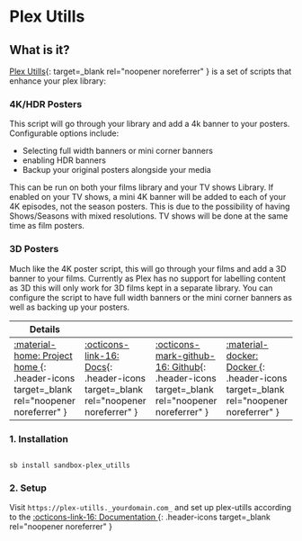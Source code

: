 # Plex Utills

## What is it?

[Plex Utills](https://github.com/jkirkcaldy/plex-utills){: target=_blank rel="noopener noreferrer" } is a set of scripts that enhance your plex library:

### 4K/HDR Posters

This script will go through your library and add a 4k banner to your posters. Configurable options include:

-   Selecting full width banners or mini corner banners
-   enabling HDR banners
-   Backup your original posters alongside your media

This can be run on both your films library and your TV shows Library. If enabled on your TV shows, a mini 4K banner will be added to each of your 4K episodes, not the season posters. This is due to the possibility of having Shows/Seasons with mixed resolutions. TV shows will be done at the same time as film posters.


### 3D Posters


Much like the 4K poster script, this will go through your films and add a 3D banner to your films. Currently as Plex has no support for labelling content as 3D this will only work for 3D films kept in a separate library. You can configure the script to have full width banners or the mini corner banners as well as backing up your posters.

| Details     |             |             |             |
|-------------|-------------|-------------|-------------|
| [:material-home: Project home ](https://blog.themainframe.co.uk/){: .header-icons target=_blank rel="noopener noreferrer" } | [:octicons-link-16: Docs](https://github.com/jkirkcaldy/plex-utills/wiki){: .header-icons target=_blank rel="noopener noreferrer" } | [:octicons-mark-github-16: Github](https://github.com/jkirkcaldy/plex-utills){: .header-icons target=_blank rel="noopener noreferrer" } | [:material-docker: Docker ](https://hub.docker.com/r/jkirkcaldy/plex-utills){: .header-icons target=_blank rel="noopener noreferrer" }|

### 1. Installation


``` shell

sb install sandbox-plex_utills

```

### 2. Setup

Visit `https://plex-utills._yourdomain.com_` and set up plex-utills according to the [:octicons-link-16: Documentation ](https://github.com/jkirkcaldy/plex-utills/wiki/Config-Settings){: .header-icons target=_blank rel="noopener noreferrer" }
